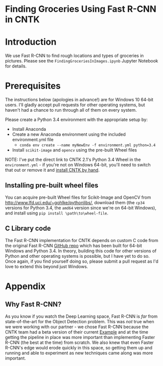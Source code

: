 # Finding Groceries Using Fast R-CNN in CNTK

# Introduction

We use Fast R-CNN to find rough locations and types of groceries in pictures. Please see the `FindingGroceriesInImages.ipynb` Jupyter Notebook for details.

# Prerequisites

The instructions below (apologies in advance!) are for Windows 10 64-bit users. I'll gladly accept pull requests for other operating systems, but haven't had a chance to run through all of them on every system.

Please create a Python 3.4 environment with the appropriate setup by:

- Install Anaconda
- Create a new Anaconda environment using the included environment.yml file
   - `conda env create --name myNewEnv -f environment.yml python=3.4`
- Install `scikit-image` and `opencv` using the pre-built Wheel files 

NOTE: I've put the direct link to CNTK 2.1's Python 3.4 Wheel in the `environment.yml` - if you're not on Windows 64-bit, you'll need to switch that out or remove it and [install CNTK by hand](https://docs.microsoft.com/en-us/cognitive-toolkit/Setup-CNTK-on-your-machine).

## Installing pre-built wheel files

You can acquire pre-built Wheel files for Scikit-Image and OpenCV from http://www.lfd.uci.edu/~gohlke/pythonlibs/, download them (the `cp34` versions for Python 3.4, the `amd64` version since we're on 64-bit Windows), and install using `pip install \path\to\wheel-file`.

## C Library code

The Fast R-CNN implementation for CNTK depends on custom C code from the original Fast R-CNN [GitHub repo](https://github.com/rbgirshick/fast-rcnn) which has been built for 64-bit Windows and Python 3.4. In theory, building this code for other versions of Python and other operating systems is possible, but I have yet to do so. Once again, if you find yourself doing so, please submit a pull request as I'd love to extend this beyond just Windows.

# Appendix

## Why Fast R-CNN?

As you know if you watch the Deep Learning space, Fast R-CNN is _far_ from state-of-the-art for the Object Detection problem. This was _not_ true when we were working with our partner - we chose Fast R-CNN because the CNTK team had a beta version of their current [Example](https://github.com/Microsoft/CNTK/tree/master/Examples/Image/Detection/FastRCNN) and at the time getting the pipeline in place was more important than implementing Faster R-CNN (the best at the time) from scratch. We also knew that even Faster R-CNN's edge would erode quickly in this space, so getting them up and running and able to experiment as new techniques came along was more important.
